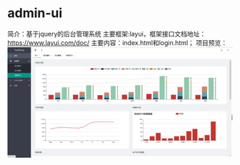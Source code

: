 # admin-ui
简介：基于jquery的后台管理系统
主要框架:layui，框架接口文档地址：https://www.layui.com/doc/
主要内容：index.html和login.html；
项目预览：
 ![Image text](https://raw.githubusercontent.com/zhuohws/admin-ui/master/images/readme.png)
